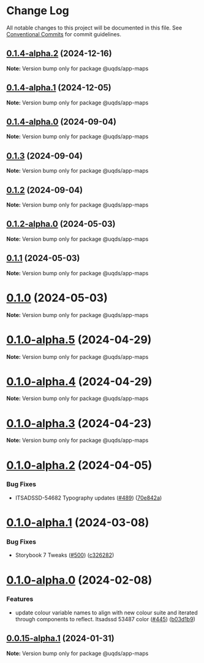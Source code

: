 # Change Log

All notable changes to this project will be documented in this file.
See [Conventional Commits](https://conventionalcommits.org) for commit guidelines.

## [0.1.4-alpha.2](https://github.com/uq-its-ss/design-system/compare/@uqds/app-maps@0.1.4-alpha.1...@uqds/app-maps@0.1.4-alpha.2) (2024-12-16)

**Note:** Version bump only for package @uqds/app-maps

## [0.1.4-alpha.1](https://github.com/uq-its-ss/design-system/compare/@uqds/app-maps@0.1.4-alpha.0...@uqds/app-maps@0.1.4-alpha.1) (2024-12-05)

**Note:** Version bump only for package @uqds/app-maps

## [0.1.4-alpha.0](https://github.com/uq-its-ss/design-system/compare/@uqds/app-maps@0.1.3...@uqds/app-maps@0.1.4-alpha.0) (2024-09-04)

**Note:** Version bump only for package @uqds/app-maps

## [0.1.3](https://github.com/uq-its-ss/design-system/compare/@uqds/app-maps@0.1.2-alpha.0...@uqds/app-maps@0.1.3) (2024-09-04)

**Note:** Version bump only for package @uqds/app-maps

## [0.1.2](https://github.com/uq-its-ss/design-system/compare/@uqds/app-maps@0.1.2-alpha.0...@uqds/app-maps@0.1.2) (2024-09-04)

**Note:** Version bump only for package @uqds/app-maps

## [0.1.2-alpha.0](https://github.com/uq-its-ss/design-system/compare/@uqds/app-maps@0.1.0-alpha.5...@uqds/app-maps@0.1.2-alpha.0) (2024-05-03)

**Note:** Version bump only for package @uqds/app-maps

## [0.1.1](https://github.com/uq-its-ss/design-system/compare/@uqds/app-maps@0.1.0-alpha.5...@uqds/app-maps@0.1.1) (2024-05-03)

**Note:** Version bump only for package @uqds/app-maps

# [0.1.0](https://github.com/uq-its-ss/design-system/compare/@uqds/app-maps@0.1.0-alpha.5...@uqds/app-maps@0.1.0) (2024-05-03)

**Note:** Version bump only for package @uqds/app-maps

# [0.1.0-alpha.5](https://github.com/uq-its-ss/design-system/compare/@uqds/app-maps@0.1.0-alpha.4...@uqds/app-maps@0.1.0-alpha.5) (2024-04-29)

**Note:** Version bump only for package @uqds/app-maps

# [0.1.0-alpha.4](https://github.com/uq-its-ss/design-system/compare/@uqds/app-maps@0.1.0-alpha.3...@uqds/app-maps@0.1.0-alpha.4) (2024-04-29)

**Note:** Version bump only for package @uqds/app-maps

# [0.1.0-alpha.3](https://github.com/uq-its-ss/design-system/compare/@uqds/app-maps@0.1.0-alpha.2...@uqds/app-maps@0.1.0-alpha.3) (2024-04-23)

**Note:** Version bump only for package @uqds/app-maps

# [0.1.0-alpha.2](https://github.com/uq-its-ss/design-system/compare/@uqds/app-maps@0.1.0-alpha.1...@uqds/app-maps@0.1.0-alpha.2) (2024-04-05)

### Bug Fixes

- ITSADSSD-54682 Typography updates ([#489](https://github.com/uq-its-ss/design-system/issues/489)) ([70e842a](https://github.com/uq-its-ss/design-system/commit/70e842a1552cddc9c63452ae63bae91b380f420b))

# [0.1.0-alpha.1](https://github.com/uq-its-ss/design-system/compare/@uqds/app-maps@0.1.0-alpha.0...@uqds/app-maps@0.1.0-alpha.1) (2024-03-08)

### Bug Fixes

- Storybook 7 Tweaks ([#500](https://github.com/uq-its-ss/design-system/issues/500)) ([c326282](https://github.com/uq-its-ss/design-system/commit/c32628230f63775c1e9212a9f8c272d4a88c520a))

# [0.1.0-alpha.0](https://github.com/uq-its-ss/design-system/compare/@uqds/app-maps@0.0.15-alpha.1...@uqds/app-maps@0.1.0-alpha.0) (2024-02-08)

### Features

- update colour variable names to align with new colour suite and iterated through components to reflect. Itsadssd 53487 color ([#445](https://github.com/uq-its-ss/design-system/issues/445)) ([b03d1b9](https://github.com/uq-its-ss/design-system/commit/b03d1b9a7944f4552750706b276405b0988abf90))

## [0.0.15-alpha.1](https://github.com/uq-its-ss/design-system/compare/@uqds/app-maps@0.0.15-alpha.0...@uqds/app-maps@0.0.15-alpha.1) (2024-01-31)

**Note:** Version bump only for package @uqds/app-maps
